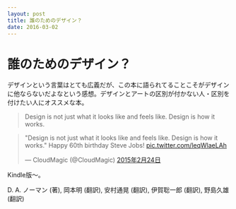 ```yaml
---
layout: post
title: 誰のためのデザイン？
date: 2016-03-02
---
```


# 誰のためのデザイン？

デザインという言葉はとても広義だが、この本に語られてることこそがデザインに他ならないだよなという感想。デザインとアートの区別が付かない人・区別を付けたい人にオススメな本。

>Design is not just what it looks like and feels like. Design is how it works.

<blockquote class="twitter-tweet" data-lang="ja"><p lang="en" dir="ltr">&quot;Design is not just what it looks like and feels like. Design is how it works.&quot; Happy 60th birthday Steve Jobs! <a href="http://t.co/leqWlaeLAh">pic.twitter.com/leqWlaeLAh</a></p>&mdash; CloudMagic (@CloudMagic) <a href="https://twitter.com/CloudMagic/status/570195090045403137">2015年2月24日</a></blockquote>

Kindle版〜。

<affiliate-link
  src="https://images-na.ssl-images-amazon.com/images/I/51uEWA1B3EL._SX340_BO1,204,203,200_.jpg"
  href="https://www.amazon.co.jp/dp/4788514346/"
  tag="1000ch-22"
  title="誰のためのデザイン？　増補・改訂版　―認知科学者のデザイン原論">
  D. A. ノーマン (著), 岡本明 (翻訳), 安村通晃 (翻訳), 伊賀聡一郎 (翻訳), 野島久雄 (翻訳)
</affiliate-link>

